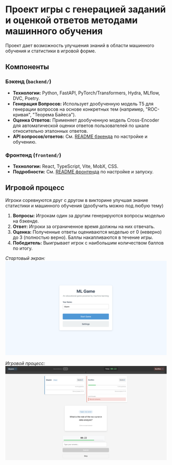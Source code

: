 # Проект игры с генерацией заданий и оценкой ответов методами машинного обучения

Проект дает возможность улучшения знаний в области машинного обучения  и статистики в игровой форме.

## Компоненты

### Бэкенд (`backend/`)

-   **Технологии:** Python, FastAPI, PyTorch/Transformers, Hydra, MLflow, DVC, Poetry.
-   **Генерация Вопросов:** Использует дообученную модель T5 для генерации вопросов на основе конкретных тем (например, "ROC-кривая", "Теорема Байеса").
-   **Оценка Ответов:** Применяет дообученную модель Cross-Encoder для автоматической оценки ответов пользователей по шкале относительно эталонных ответов.
-   **API вопросов/ответов:** См. [README бэкенда](./backend/README.md) по настройке и обучению.

### Фронтенд (`frontend/`)

-   **Технологии:** React, TypeScript, Vite, MobX, CSS.
-   **Подробности:** См. [README фронтенда](./frontend/README.md) по настройке и запуску.

## Игровой процесс

Игроки соревнуются друг с другом в викторине улучшая знание статистики и машинного обучения (дообучить можно под любую тему)

1. **Вопросы:** Игрокам один за другим генерируются вопросы моделью на бэкенде.
2. **Ответ:** Игроки за ограниченное время должны на них отвечать.
3. **Оценка:** Полученные ответы оцениваются моделью от 0 (неверно) до 3 (полностью верно). Баллы накапливаются в течение игры.
4. **Победитель:** Выигрывает игрок с наибольшим количеством баллов по итогу.


*Стартовый экран:*
![Game Start Screen](./screens/start.png)

*Игровой процесс:*
![Main Gameplay Screen](./screens/gameplay.png)
